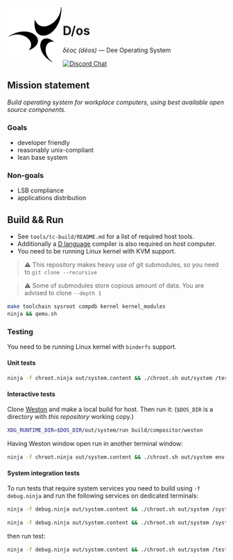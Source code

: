 <img align="left" height="128" src="D-os.gif">

# D/os

_δέος (déos)_ — Dee Operating System

[![Discord Chat](https://img.shields.io/discord/829063383008411738?logo=discord&style=for-the-badge)](https://discord.gg/6XpbT785kn)

## Mission statement

_Build operating system for workplace computers,
using best available open source components._

### Goals

- developer friendly
- reasonably unix-compliant
- lean base system

### Non-goals

- LSB compliance
- applications distribution

## Build && Run

- See `tools/tc-build/README.md` for a list of required host tools.
- Additionally a [D language](https://dlang.org/download.html) compiler is also required on host computer.
- You need to be running Linux kernel with KVM support.

> :warning: This repository makes heavy use of git submodules, so you need to `git clone --recursive`

> :warning: Some of submodules store copious amount of data. You are advised to clone `--depth 1`

```sh
make toolchain sysroot compdb kernel kernel_modules
ninja && qemu.sh
```

### Testing

You need to be running Linux kernel with `binderfs` support.

#### Unit tests

```sh
ninja -f chroot.ninja out/system.content && ./chroot.sh out/system /tests/kits
```

#### Interactive tests

Clone [Weston][1] and make a local build for host. Then run it:
(`$DOS_DIR` is a directory with _this repository_ working copy.)

```sh
XDG_RUNTIME_DIR=$DOS_DIR/out/system/run build/compositor/weston
```

Having Weston window open run in another terminal window:

```sh
ninja -f chroot.ninja out/system.content && ./chroot.sh out/system env XDG_RUNTIME_DIR=/run WAYLAND_DISPLAY=wayland-1 WAYLAND_DEBUG=1 /tests/interface_window
```

[1]: https://github.com/D-os/weston.git

#### System integration tests

To run tests that require system services you need to build using `-f debug.ninja`
and run the following services on dedicated terminals:

```sh
ninja -f debug.ninja out/system.content && ./chroot.sh out/system /system/bin/servicemanager
```

```sh
ninja -f debug.ninja out/system.content && ./chroot.sh out/system /system/libexec/app_server
```

then run test:

```sh
ninja -f debug.ninja out/system.content && ./chroot.sh out/system /tests/app_message_runner
```
